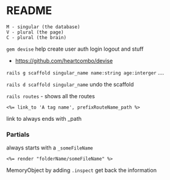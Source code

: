 # README
```
M - singular (the database)
V - plural (the page)
C - plural (the brain)
```

`gem devise` help create user auth login logout and stuff
- https://github.com/heartcombo/devise

`rails g scaffold singular_name name:string age:interger` ....

`rails d scaffold singular_name` undo the scaffold


`rails routes` - shows all the routes
```
<%= link_to 'A tag name', prefixRouteName_path %>
```
link to always ends with _path


### Partials
always starts with a `_someFileName`
```
<%= render "folderName/someFileName" %>
```

MemoryObject by adding `.inspect` get back the information
